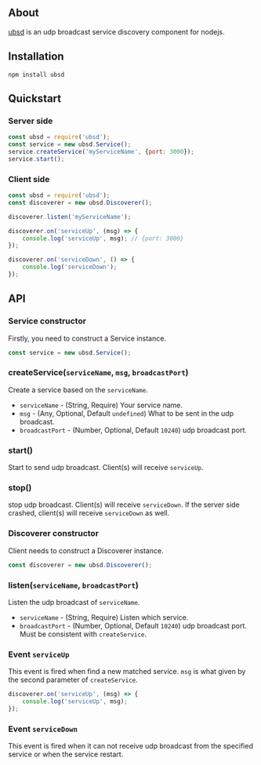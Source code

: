 ## About
[ubsd](https://github.com/YPSTechnology/ubsd) is an udp broadcast service discovery component for nodejs.


## Installation
    npm install ubsd
    
## Quickstart
### Server side
```javascript
const ubsd = require('ubsd');
const service = new ubsd.Service();
service.createService('myServiceName', {port: 3000});
service.start();
```

### Client side
```javascript
const ubsd = require('ubsd');
const discoverer = new ubsd.Discoverer();

discoverer.listen('myServiceName');

discoverer.on('serviceUp', (msg) => {
    console.log('serviceUp', msg); // {port: 3000}
});

discoverer.on('serviceDown', () => {
    console.log('serviceDown');
});
```

## API
### Service constructor
Firstly, you need to construct a Service instance.
```javascript
const service = new ubsd.Service();
```

### createService(`serviceName`, `msg`, `broadcastPort`)
Create a service based on the `serviceName`.
* `serviceName` - (String, Require) Your service name.
* `msg` - (Any, Optional, Default `undefined`) What to be sent in the udp broadcast.
* `broadcastPort` - (Number, Optional, Default `10240`) udp broadcast port.

### start()
Start to send udp broadcast. Client(s) will receive `serviceUp`.

### stop()
stop udp broadcast. Client(s) will receive `serviceDown`. If the server side crashed, client(s) will receive `serviceDown` as well.

### Discoverer constructor
Client needs to construct a Discoverer instance.
```javascript
const discoverer = new ubsd.Discoverer();
```

### listen(`serviceName`, `broadcastPort`)
Listen the udp broadcast of `serviceName`.
* `serviceName` - (String, Require) Listen which service.
* `broadcastPort` - (Number, Optional, Default `10240`) udp broadcast port. Must be consistent with `createService`.

### Event `serviceUp`
This event is fired when find a new matched service. `msg` is what given by the second parameter of `createService`.
```javascript
discoverer.on('serviceUp', (msg) => {
    console.log('serviceUp', msg);
});
```
### Event `serviceDown`
This event is fired when it can not receive udp broadcast from the specified service or when the service restart.